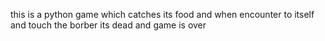 this is a python game which catches its food and when encounter to itself and touch the borber its dead and game is over
